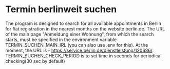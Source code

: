 # Termin berlinweit suchen

The program is designed to search for all available appointments in Berlin for flat registration in the nearest months 
on the website berlin.de. 
The URL of the main page "Anmeldung einer Wohnung", from which the search starts, must be specified in the environment variable 
TERMIN_SUCHEN_MAIN_IRL (you can also use .env for this). At the moment, the URL is - https://service.berlin.de/dienstleistung/120686/.
TERMIN_SUCHEN_CHECK_PERIOD is to set time in seconds for periodical checking(30 sec by default) 

